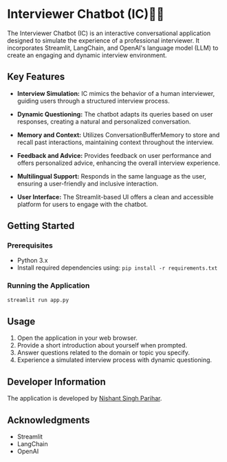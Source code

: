 # Interviewer Chatbot (IC)🧠🤖

The Interviewer Chatbot (IC) is an interactive conversational application designed to simulate the experience of a professional interviewer. It incorporates Streamlit, LangChain, and OpenAI's language model (LLM) to create an engaging and dynamic interview environment.

## Key Features

- **Interview Simulation:** IC mimics the behavior of a human interviewer, guiding users through a structured interview process.
  
- **Dynamic Questioning:** The chatbot adapts its queries based on user responses, creating a natural and personalized conversation.

- **Memory and Context:** Utilizes ConversationBufferMemory to store and recall past interactions, maintaining context throughout the interview.

- **Feedback and Advice:** Provides feedback on user performance and offers personalized advice, enhancing the overall interview experience.

- **Multilingual Support:** Responds in the same language as the user, ensuring a user-friendly and inclusive interaction.

- **User Interface:** The Streamlit-based UI offers a clean and accessible platform for users to engage with the chatbot.

## Getting Started

### Prerequisites

- Python 3.x
- Install required dependencies using: `pip install -r requirements.txt`

### Running the Application

```bash
streamlit run app.py
```

## Usage

1. Open the application in your web browser.
2. Provide a short introduction about yourself when prompted.
3. Answer questions related to the domain or topic you specify.
4. Experience a simulated interview process with dynamic questioning.

## Developer Information

The application is developed by [Nishant Singh Parihar](https://nishantparihar.github.io/).


## Acknowledgments

- Streamlit
- LangChain
- OpenAI

```
